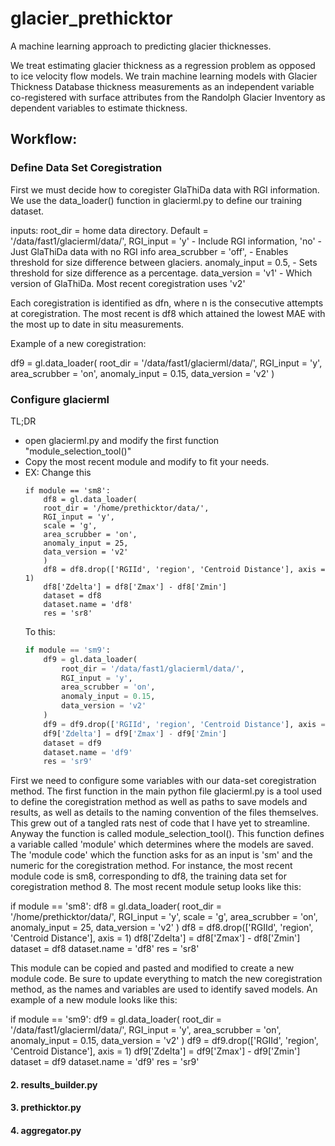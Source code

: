 # glacier_prethicktor
A machine learning approach to predicting glacier thicknesses.

We treat estimating glacier thickness as a regression problem as opposed to ice velocity flow models. We train machine learning models with Glacier Thickness Database thickness measurements as an independent variable co-registered with surface attributes from the Randolph Glacier Inventory as dependent variables to estimate thickness.

## Workflow:

### Define Data Set Coregistration
First we must decide how to coregister GlaThiDa data with RGI information. We use the data_loader() function in glacierml.py to define our training dataset.

inputs:
root_dir = home data directory. Default = '/data/fast1/glacierml/data/',
RGI_input = 'y' - Include RGI information, 'no' - Just GlaThiDa data with no RGI info
area_scrubber = 'off', - Enables threshold for size difference between glaciers.
anomaly_input = 0.5, - Sets threshold for size difference as a percentage.
data_version = 'v1' - Which version of GlaThiDa. Most recent coregistration uses 'v2'

Each coregistration is identified as dfn, where n is the consecutive attempts at coregistration. The most recent is df8 which attained the lowest MAE with the most up to date in situ measurements.

Example of a new coregistration:

df9 = gl.data_loader(
    root_dir = '/data/fast1/glacierml/data/',
    RGI_input = 'y',
    area_scrubber = 'on',
    anomaly_input = 0.15,
    data_version = 'v2'
)


### Configure glacierml
TL;DR
<ul>
    <li> open glacierml.py and modify the first function "module_selection_tool()"
    <li> Copy the most recent module and modify to fit your needs.
        <li> EX: Change this
            
```python3
if module == 'sm8':
    df8 = gl.data_loader(
    root_dir = '/home/prethicktor/data/',
    RGI_input = 'y',
    scale = 'g',
    area_scrubber = 'on',
    anomaly_input = 25,
    data_version = 'v2'
    )
    df8 = df8.drop(['RGIId', 'region', 'Centroid Distance'], axis = 1)
    df8['Zdelta'] = df8['Zmax'] - df8['Zmin']
    dataset = df8
    dataset.name = 'df8'
    res = 'sr8'
```

To this:

```python
if module == 'sm9':
    df9 = gl.data_loader(
        root_dir = '/data/fast1/glacierml/data/',
        RGI_input = 'y',
        area_scrubber = 'on',
        anomaly_input = 0.15,
        data_version = 'v2'
    )
    df9 = df9.drop(['RGIId', 'region', 'Centroid Distance'], axis = 1)
    df9['Zdelta'] = df9['Zmax'] - df9['Zmin']
    dataset = df9
    dataset.name = 'df9'
    res = 'sr9'
```
</ul>
First we need to configure some variables with our data-set coregistration method. The first function in the main python file glacierml.py is a tool used to define the coregistration method as well as paths to save models and results, as well as details to the naming convention of the files themselves. This grew out of a tangled rats nest of code that I have yet to streamline. Anyway the function is called module_selection_tool(). This function defines a variable called 'module' which determines where the models are saved. The 'module code' which the function asks for as an input is 'sm' and the numeric for the coregistration method. For instance, the most recent module code is sm8, corresponding to df8, the training data set for coregistration method 8. The most recent module setup looks like this:

if module == 'sm8':
    df8 = gl.data_loader(
        root_dir = '/home/prethicktor/data/',
        RGI_input = 'y',
        scale = 'g',
        area_scrubber = 'on',
        anomaly_input = 25,
        data_version = 'v2'
    )
    df8 = df8.drop(['RGIId', 'region', 'Centroid Distance'], axis = 1)
    df8['Zdelta'] = df8['Zmax'] - df8['Zmin']
    dataset = df8
    dataset.name = 'df8'
    res = 'sr8'
    
This module can be copied and pasted and modified to create a new module code. Be sure to update everything to match the new coregistration method, as the names and variables are used to identify saved models. An example of a new module looks like this:

if module == 'sm9':
    df9 = gl.data_loader(
        root_dir = '/data/fast1/glacierml/data/',
        RGI_input = 'y',
        area_scrubber = 'on',
        anomaly_input = 0.15,
        data_version = 'v2'
    )
    df9 = df9.drop(['RGIId', 'region', 'Centroid Distance'], axis = 1)
    df9['Zdelta'] = df9['Zmax'] - df9['Zmin']
    dataset = df9
    dataset.name = 'df9'
    res = 'sr9'




#### 2. results_builder.py




#### 3. prethicktor.py
#### 4. aggregator.py




<!-- ### Table of Contents:

#### 1. Project Description
#### 2. Detailed description
#### 3. Workflow
#### 4. Data
#### 5. Module Details


---

## 1. Project Description

---
<p>
Knowledge of the total volume of glacier ice on Earth is an important benchmark for understanding and adapting to our changing climate. Several estimates of global glacier ice volume have recently been presented (Farinotti et al., 2019; Milan et al., 2022). These previous estimates have relied on simple, physics-based models of glacier flow. Here, we examine whether an entirely data-driven estimate of ice mass is possible.
</p>

<p>
We train a neural network on thickness measurements from the Glacier Thickness Database (GlaThiDa). We use a simple shallow/fat architecture (two dense layers and several times more neurons than input variables). Dropout layers are added to reduce the tendency to overfit the data. We treat the learning rate, number of training epochs, and the number of neurons per dense layer as tunable hyperparameters. We perform bootstrap aggregating wherein an ensemble of randomly seeded models are trained and averaged to produce one thickness estimate. We then evaluate the ensemble on the entire Randolph Glacier Inventory (RGI) with the result being a global estimate of non-ice sheet glacier volume.
</p>

<p>
The Glacier Thickness Predictor (GTP) consists of four python files, an example workflow notebook, and 5 more notebooks for model and data analysis. The example notebook provides a simplified version of the model workflow, while the main GTP is run through a terminal window and is capable of running in a docker container on either CPU or GPU. A detailed workflow is described in part 3.
</p>

---

## 2. Detailed description

---
<ol>

<li> <b> glacierml.py </b> </li>

<p>
This file contains all the functions used throughout the GTP. Imported as gl.
</p>

<li> <b> model_builder.py </b></li>

<p>
This file contains scripts to build and train ML models to predict the thickness of glaciers. When run the user will be prompted to select a module. These modules represent different ways of assembling training data with gl.data_loader() and are detailed later in part 5.
</p>

<p>
After a training module is selected, the user is then prompted for layer architecture, learning rate, and epochs. These hyperparameters are useful knobs to tweak to improve model performance, but as a first run on a module, the defaults used in this project are:
</p>

<ul>
<li> layer 1 = 10 </li>
<li> layer 2 = 5 </li>
<li> learning rate = 0.01 </li>
<li> epochs = 100 </li>
</ul>

<br>

<p>
With the hyperparameters input, the model_builder.py will build and train two ensembles of models. The first ensemble includes a dropout layer and the second ensemble does not include a dropout layer. The models and their histories are then saved in their respective saved folders in the projects home directory. The models and histories can also be saved into memory as a variable, demonstrated in the example-workflow notebook.
</p>

<li> <b> results_builder.py </b> </li>
<p>
The results_builder.py file loads and evaluates the models in a given training module and then saves the results to a csv. The CLI in the terminal will prompt for a module when run.
</p>

<p>
results_builder.py will load and evaluate all models in a selected module using gl.predictions_maker(). This function assembles a dataframe of model parameters and predictions made on training and testing datasets, identifiable by the given random state of selected data. Each thickness is then multiplied by the area used in its prediction to compute a predicted volume. Volumes are then summed and divided by the summed area of the dataset to produce an average thickness across all predicted glaciers in a given train or test dataset. This process is repeated for all 25 random states in the ensemble. After all models have been evaluated, results_builder.py will save a .csv file of all model predictions.
</p>

<p>
These predictions tables are then passed to the gl.deviations_calculator() function to compute the standard deviations and variances across the ensembles. This function will collapse each 25 entry predictions table into a single row for a deviations table showing the average value and standard deviations for both model mean absolute error and predicted thicknesses. These deviations tables are then loaded in the ML analysis notebook to examine predictions and loss curves, as well read by prethicktor.py to make global or regional predictions for glaciers in the Randolph Glacier Inventory.
</p>

<li> <b> prethicktor.py </b> </li>
<p>
This python file loads a desired model ensemble to make predictions for glaciers with unknown thicknesses in the Randolph Glacier Inventory (RGI).
</p>

<p>
When run, prethicktor.py first prompts for a training module selection. Then a table will be displayed to allow the user to select a model ensemble from a combination of layer architecture, dropout selection, learning rate, and epochs. The selected ensemble will load 25 models which predict 25 unique thickness, which are then averaged providing a mean thickness and variance. These mean thicknesses and variances are saved, alongside the feature data used to make predictions, as a .csv file in the 'zults/' project folder.
</p>

<li> <b> example_workflow.ipynb </b> </li>
<p>
example_workflow.ipynb provides a simplified version of the GTP workflow. It is designed as a tutorial for the project and will complete a full workflow of a single model, not an ensemble. Models and results are saved in a module not accesseble to the following python files: model_builder.py, results_builder.py, and prethicktor.py.
</p>

<li> <b> ml_analysis.ipynb </b> </li>
<p>
ml_analysis.ipynb is used to analyze performance of GTP models. The first two cells allow for module selection and model parameter calculation. These calculated parameters form the layer architecture used to tune model performance.
</p>
<p>
Next, the notebook contains cells to load a 'deviations' table. This table contains model ensemble information such as inputs, parameters, layer architecture, learning rate, and epochs, as well as statistics from model performance such as test and train MAE and predicted thickness averages and standard deviations. One of these ensembles is chosen in the next cells to evaluate the model ensemble. A cross-plot is generated of predictions made on the training and test data set combined, as well as a cross-plot of the ensemble loss curves.
</p>
<li> <b> vol_comp.ipynb </b> </li>
<p>
vol_comp.ipynb is a notebook used to generate plots comparing GTP predicted thicknesses to reference thicknesses published in <a href = 'https://rdcu.be/cT84m'> Farinotti et. al 2019  A consensus estimate for the ice thickness distribution of all glaciers on Earth </a>.
</p>

<li> <b> clusters.ipynb </b> </li>
<p>
clusters.ipynb is used for cluster analysis on different RGI statistics. Statstics analyzed include RGI mean, median, std deviation, and iqr for Area, Aspect, Lmax, Slope, Zmin, and Zmax. Clustering analyses are done both regionally and globally.
</p>

<p>
The beginning cells import dependencies and set up a regional and global dataframe of RGI feature statistics and thickness estimates of a particular model ensemble.
</ol>




---

## 3. Workflow

---

### Step 1:
Assemble or select a module of training data \
![Image](figs/readme/data_selection.png)


### Step 2:
Calculate layer architecture using zults grabber notebook. \
![Image](figs/readme/parameter_calculator.png)


### Step 3:
Run python file model_builder.py for desired module. The CLI will ask for layer architecture, learning rate, and epochs. \

![Image](figs/readme/model_builder.png)


### Step 4:
Run python file results_builder.py for desired module. \
![Image](figs/readme/results_builder.png)


### Step 5:
Analyze ML results in zults grabber notebook and change parameters as needed. The notebook will load all models that have results, and it is possible to select which data to view. \
![Image](figs/readme/deviations_analysis.png)


### Step 6:
Run python file prethicktor.py on selected module. A table of trained models will load, select one to use for making thickness predictions. \
![Image](figs/readme/prethicktor_1.png)


Once selected, the GTP will predict thicknesses and calcuate deviations across the 25 models for each region \
![Image](figs/readme/prethicktor_part_2.png)
### Step 7:
Load predicted thicknesses for desired model in zults grabber notebook and analyze results


---

## 4. Data

---


---

## 5. Module Details

---




### sm1
<p>
GlaThiDa thicknesses with GlaThiDa features only (Area, Mean Slope, Centroid Latitude, Centroid Longitude)
</p>
total inputs: 440


<table border="1" class="dataframe">   <thead>     <tr style="text-align: right;">       <th>total parameters</th>       <th>layer architecture</th>       <th>dropout</th>       <th>learning rate</th>       <th>epochs</th>       <th>test mae avg</th>       <th>test mae std dev</th>       <th>train mae avg</th>       <th>train mae std dev</th>       <th>test predicted thickness std dev</th>       <th>train predicted thickness std dev</th>     </tr>   </thead>   <tbody>     <tr>       <td>120</td>       <td>10-5</td>       <td>1</td>       <td>0.001</td>       <td>100</td>       <td>43.982542</td>       <td>8.324067</td>       <td>43.192956</td>       <td>3.202114</td>       <td>8.125887</td>       <td>5.332925</td>     </tr>     <tr>       <td>120</td>       <td>10-5</td>       <td>0</td>       <td>0.001</td>       <td>100</td>       <td>43.886775</td>       <td>6.702378</td>       <td>42.294011</td>       <td>3.664026</td>       <td>11.432916</td>       <td>4.635919</td>     </tr>     <tr>       <td>120</td>       <td>10-5</td>       <td>1</td>       <td>0.010</td>       <td>100</td>       <td>34.512794</td>       <td>31.784834</td>       <td>25.319858</td>       <td>8.377193</td>       <td>35.399437</td>       <td>8.887408</td>     </tr>     <tr>       <td>120</td>       <td>10-5</td>       <td>0</td>       <td>0.010</td>       <td>100</td>       <td>35.410193</td>       <td>33.279308</td>       <td>27.358539</td>       <td>9.137655</td>       <td>38.411076</td>       <td>13.995780</td>     </tr>     <tr>       <td>120</td>       <td>10-5</td>       <td>1</td>       <td>0.100</td>       <td>20</td>       <td>37.051389</td>       <td>36.383543</td>       <td>26.863251</td>       <td>10.033726</td>       <td>40.326183</td>       <td>9.538351</td>     </tr>     <tr>       <td>120</td>       <td>10-5</td>       <td>0</td>       <td>0.100</td>       <td>20</td>       <td>36.325935</td>       <td>32.092202</td>       <td>28.168482</td>       <td>10.867086</td>       <td>37.091282</td>       <td>15.453239</td>     </tr>     <tr>       <td>120</td>       <td>10-5</td>       <td>1</td>       <td>0.100</td>       <td>100</td>       <td>29.990507</td>       <td>31.681878</td>       <td>21.701401</td>       <td>10.107029</td>       <td>33.921673</td>       <td>11.030806</td>     </tr>     <tr>       <td>120</td>       <td>10-5</td>       <td>0</td>       <td>0.100</td>       <td>100</td>       <td>25.014423</td>       <td>21.109099</td>       <td>22.384808</td>       <td>9.479877</td>       <td>25.138636</td>       <td>10.347148</td>     </tr>     <tr>       <td>234</td>       <td>16-8</td>       <td>1</td>       <td>0.001</td>       <td>100</td>       <td>44.294147</td>       <td>16.556572</td>       <td>37.732886</td>       <td>4.862153</td>       <td>21.670259</td>       <td>6.219899</td>     </tr>     <tr>       <td>234</td>       <td>16-8</td>       <td>0</td>       <td>0.001</td>       <td>100</td>       <td>40.212565</td>       <td>14.792536</td>       <td>38.082218</td>       <td>3.912605</td>       <td>16.725891</td>       <td>11.207680</td>     </tr>     <tr>       <td>234</td>       <td>16-8</td>       <td>1</td>       <td>0.010</td>       <td>100</td>       <td>35.473023</td>       <td>33.264614</td>       <td>25.631827</td>       <td>8.643635</td>       <td>36.495533</td>       <td>9.020482</td>     </tr>     <tr>       <td>234</td>       <td>16-8</td>       <td>0</td>       <td>0.010</td>       <td>100</td>       <td>36.223756</td>       <td>35.288045</td>       <td>24.994427</td>       <td>7.885882</td>       <td>37.873325</td>       <td>8.676159</td>     </tr>     <tr>       <td>234</td>       <td>16-8</td>       <td>1</td>       <td>0.100</td>       <td>20</td>       <td>36.632644</td>       <td>33.456412</td>       <td>24.779492</td>       <td>8.016781</td>       <td>36.403217</td>       <td>9.955236</td>     </tr>     <tr>       <td>234</td>       <td>16-8</td>       <td>0</td>       <td>0.100</td>       <td>20</td>       <td>36.279050</td>       <td>34.381332</td>       <td>25.662581</td>       <td>8.617289</td>       <td>38.382145</td>       <td>10.407371</td>     </tr>     <tr>       <td>234</td>       <td>16-8</td>       <td>1</td>       <td>0.100</td>       <td>100</td>       <td>28.819094</td>       <td>26.996813</td>       <td>20.531305</td>       <td>7.521484</td>       <td>30.313887</td>       <td>8.598150</td>     </tr>     <tr>       <td>234</td>       <td>16-8</td>       <td>0</td>       <td>0.100</td>       <td>100</td>       <td>27.083550</td>       <td>28.458786</td>       <td>18.226164</td>       <td>6.898514</td>       <td>30.854834</td>       <td>9.566348</td>     </tr>     <tr>       <td>442</td>       <td>24-12</td>       <td>1</td>       <td>0.001</td>       <td>100</td>       <td>39.625907</td>       <td>27.830960</td>       <td>33.123098</td>       <td>7.625892</td>       <td>32.179047</td>       <td>12.918469</td>     </tr>     <tr>       <td>442</td>       <td>24-12</td>       <td>0</td>       <td>0.001</td>       <td>100</td>       <td>40.704802</td>       <td>25.525103</td>       <td>34.207239</td>       <td>8.011473</td>       <td>32.191868</td>       <td>15.067041</td>     </tr>     <tr>       <td>442</td>       <td>24-12</td>       <td>1</td>       <td>0.010</td>       <td>100</td>       <td>35.406686</td>       <td>33.316700</td>       <td>24.686248</td>       <td>8.001929</td>       <td>36.831692</td>       <td>8.261243</td>     </tr>     <tr>       <td>442</td>       <td>24-12</td>       <td>0</td>       <td>0.010</td>       <td>100</td>       <td>36.289563</td>       <td>35.346591</td>       <td>25.194641</td>       <td>8.166766</td>       <td>37.211166</td>       <td>9.602010</td>     </tr>     <tr>       <td>442</td>       <td>24-12</td>       <td>1</td>       <td>0.100</td>       <td>20</td>       <td>39.050521</td>       <td>40.453623</td>       <td>25.223769</td>       <td>8.807891</td>       <td>44.004639</td>       <td>9.828294</td>     </tr>     <tr>       <td>442</td>       <td>24-12</td>       <td>0</td>       <td>0.100</td>       <td>20</td>       <td>37.905610</td>       <td>36.900826</td>       <td>24.602245</td>       <td>7.278377</td>       <td>39.901024</td>       <td>9.616384</td>     </tr>     <tr>       <td>442</td>       <td>24-12</td>       <td>1</td>       <td>0.100</td>       <td>100</td>       <td>19.525705</td>       <td>13.938761</td>       <td>17.964666</td>       <td>6.328218</td>       <td>16.866167</td>       <td>9.132371</td>     </tr>     <tr>       <td>442</td>       <td>24-12</td>       <td>0</td>       <td>0.100</td>       <td>100</td>       <td>19.963202</td>       <td>18.041312</td>       <td>16.243484</td>       <td>3.832730</td>       <td>22.187843</td>       <td>6.397779</td>     </tr>   </tbody> </table>



### sm2

<p>
GlaThiDa thickness data combined with RGI surface features on a global scale. No corrections for size anomalies (Area mismatch between GlaThiDa and RGI)
</p>

total inputs: 4260

<table border="1" class="dataframe">   <thead>     <tr style="text-align: right;">       <th>total parameters</th>       <th>layer architecture</th>       <th>dropout</th>       <th>learning rate</th>       <th>epochs</th>       <th>test mae avg</th>       <th>test mae std dev</th>       <th>train mae avg</th>       <th>train mae std dev</th>       <th>test predicted thickness std dev</th>       <th>train predicted thickness std dev</th>     </tr>   </thead>   <tbody>     <tr>       <td>180</td>       <td>10-5</td>       <td>1</td>       <td>0.001</td>       <td>100</td>       <td>30.436164</td>       <td>6.128200</td>       <td>29.762397</td>       <td>7.873165</td>       <td>10.927141</td>       <td>10.642333</td>     </tr>     <tr>       <td>180</td>       <td>10-5</td>       <td>0</td>       <td>0.001</td>       <td>100</td>       <td>30.000284</td>       <td>4.357814</td>       <td>29.201366</td>       <td>2.423031</td>       <td>4.597667</td>       <td>3.198521</td>     </tr>     <tr>       <td>180</td>       <td>10-5</td>       <td>1</td>       <td>0.010</td>       <td>100</td>       <td>25.735241</td>       <td>8.812404</td>       <td>23.526555</td>       <td>6.535139</td>       <td>10.130851</td>       <td>9.744634</td>     </tr>     <tr>       <td>180</td>       <td>10-5</td>       <td>0</td>       <td>0.010</td>       <td>100</td>       <td>24.236161</td>       <td>3.500441</td>       <td>22.327142</td>       <td>0.990998</td>       <td>3.684900</td>       <td>1.641474</td>     </tr>     <tr>       <td>180</td>       <td>10-5</td>       <td>1</td>       <td>0.100</td>       <td>40</td>       <td>25.263821</td>       <td>4.539865</td>       <td>23.711115</td>       <td>3.571639</td>       <td>8.079468</td>       <td>5.934418</td>     </tr>     <tr>       <td>180</td>       <td>10-5</td>       <td>0</td>       <td>0.100</td>       <td>40</td>       <td>25.219067</td>       <td>5.754177</td>       <td>23.257817</td>       <td>3.224294</td>       <td>7.761547</td>       <td>6.372289</td>     </tr>     <tr>       <td>180</td>       <td>10-5</td>       <td>1</td>       <td>0.100</td>       <td>100</td>       <td>23.147188</td>       <td>3.798227</td>       <td>22.304446</td>       <td>3.011410</td>       <td>7.303824</td>       <td>4.823187</td>     </tr>     <tr>       <td>180</td>       <td>10-5</td>       <td>0</td>       <td>0.100</td>       <td>100</td>       <td>23.293911</td>       <td>3.810492</td>       <td>21.563213</td>       <td>1.018047</td>       <td>4.945403</td>       <td>4.518109</td>     </tr>     <tr>       <td>1976</td>       <td>50-28</td>       <td>1</td>       <td>0.001</td>       <td>100</td>       <td>25.084199</td>       <td>3.549718</td>       <td>23.562477</td>       <td>0.938657</td>       <td>3.809574</td>       <td>0.826549</td>     </tr>     <tr>       <td>1976</td>       <td>50-28</td>       <td>0</td>       <td>0.001</td>       <td>100</td>       <td>25.135300</td>       <td>3.534475</td>       <td>23.561379</td>       <td>0.936959</td>       <td>3.724854</td>       <td>0.782192</td>     </tr>     <tr>       <td>1976</td>       <td>50-28</td>       <td>1</td>       <td>0.010</td>       <td>100</td>       <td>22.691317</td>       <td>3.381273</td>       <td>21.134696</td>       <td>0.840695</td>       <td>4.295444</td>       <td>2.320906</td>     </tr>     <tr>       <td>1976</td>       <td>50-28</td>       <td>0</td>       <td>0.010</td>       <td>100</td>       <td>22.954272</td>       <td>3.578684</td>       <td>21.285193</td>       <td>1.090090</td>       <td>4.969698</td>       <td>2.017772</td>     </tr>     <tr>       <td>1976</td>       <td>50-28</td>       <td>1</td>       <td>0.100</td>       <td>40</td>       <td>24.999859</td>       <td>3.532554</td>       <td>23.468242</td>       <td>1.839651</td>       <td>8.651466</td>       <td>5.877145</td>     </tr>     <tr>       <td>1976</td>       <td>50-28</td>       <td>0</td>       <td>0.100</td>       <td>40</td>       <td>25.231052</td>       <td>3.733468</td>       <td>23.347522</td>       <td>2.343626</td>       <td>8.026451</td>       <td>8.011163</td>     </tr>     <tr>       <td>1976</td>       <td>50-28</td>       <td>1</td>       <td>0.100</td>       <td>100</td>       <td>20.181267</td>       <td>2.629075</td>       <td>19.556951</td>       <td>1.643185</td>       <td>7.771707</td>       <td>5.021609</td>     </tr>     <tr>       <td>1976</td>       <td>50-28</td>       <td>0</td>       <td>0.100</td>       <td>100</td>       <td>20.093186</td>       <td>3.302355</td>       <td>19.768997</td>       <td>1.560606</td>       <td>5.636786</td>       <td>5.957288</td>     </tr>     <tr>       <td>3828</td>       <td>64-48</td>       <td>1</td>       <td>0.001</td>       <td>100</td>       <td>24.838815</td>       <td>3.534301</td>       <td>23.129307</td>       <td>0.914245</td>       <td>3.696452</td>       <td>1.033934</td>     </tr>     <tr>       <td>3828</td>       <td>64-48</td>       <td>0</td>       <td>0.001</td>       <td>100</td>       <td>24.711207</td>       <td>3.541982</td>       <td>23.131113</td>       <td>0.878684</td>       <td>3.665761</td>       <td>0.930779</td>     </tr>     <tr>       <td>3828</td>       <td>64-48</td>       <td>1</td>       <td>0.010</td>       <td>40</td>       <td>23.886249</td>       <td>3.453894</td>       <td>22.319768</td>       <td>0.946613</td>       <td>4.612526</td>       <td>1.623780</td>     </tr>     <tr>       <td>3828</td>       <td>64-48</td>       <td>0</td>       <td>0.010</td>       <td>40</td>       <td>24.116045</td>       <td>3.381417</td>       <td>22.348776</td>       <td>0.789080</td>       <td>3.728148</td>       <td>2.305784</td>     </tr>     <tr>       <td>3828</td>       <td>64-48</td>       <td>1</td>       <td>0.010</td>       <td>100</td>       <td>22.332199</td>       <td>2.926395</td>       <td>20.895848</td>       <td>1.022141</td>       <td>4.477042</td>       <td>2.612314</td>     </tr>     <tr>       <td>3828</td>       <td>64-48</td>       <td>0</td>       <td>0.010</td>       <td>100</td>       <td>22.468233</td>       <td>3.280382</td>       <td>20.920159</td>       <td>0.967346</td>       <td>4.722921</td>       <td>2.879185</td>     </tr>     <tr>       <td>3828</td>       <td>64-48</td>       <td>1</td>       <td>0.100</td>       <td>100</td>       <td>19.915981</td>       <td>3.043197</td>       <td>19.144949</td>       <td>1.166495</td>       <td>5.787775</td>       <td>5.178887</td>     </tr>     <tr>       <td>3828</td>       <td>64-48</td>       <td>0</td>       <td>0.100</td>       <td>100</td>       <td>20.304914</td>       <td>3.277770</td>       <td>19.662795</td>       <td>1.814624</td>       <td>6.533741</td>       <td>6.447490</td>     </tr>   </tbody> </table>

### sm3

<p>
GlaThiDa thickness data combined with RGI surface features on a global scale. Corrections for size anomalies include dropping glaciers with size difference greater than 1 km
</p>

total inputs: 2816

<table border="1" class="dataframe">   <thead>     <tr style="text-align: right;">       <th>total parameters</th>       <th>layer architecture</th>       <th>dropout</th>       <th>learning rate</th>       <th>epochs</th>       <th>test mae avg</th>       <th>test mae std dev</th>       <th>train mae avg</th>       <th>train mae std dev</th>       <th>test predicted thickness std dev</th>       <th>train predicted thickness std dev</th>     </tr>   </thead>   <tbody>     <tr>       <td>180</td>       <td>10-5</td>       <td>1</td>       <td>0.001</td>       <td>100</td>       <td>19.085541</td>       <td>5.182935</td>       <td>19.990497</td>       <td>5.297365</td>       <td>7.655952</td>       <td>7.602119</td>     </tr>     <tr>       <td>180</td>       <td>10-5</td>       <td>0</td>       <td>0.001</td>       <td>100</td>       <td>21.244393</td>       <td>6.267663</td>       <td>22.154190</td>       <td>5.984530</td>       <td>9.506382</td>       <td>9.194077</td>     </tr>     <tr>       <td>180</td>       <td>10-5</td>       <td>1</td>       <td>0.010</td>       <td>20</td>       <td>15.089042</td>       <td>2.416695</td>       <td>15.695375</td>       <td>1.672437</td>       <td>2.862020</td>       <td>1.802909</td>     </tr>     <tr>       <td>180</td>       <td>10-5</td>       <td>0</td>       <td>0.010</td>       <td>20</td>       <td>14.865162</td>       <td>2.736401</td>       <td>15.389077</td>       <td>1.439904</td>       <td>3.502827</td>       <td>2.691082</td>     </tr>     <tr>       <td>180</td>       <td>10-5</td>       <td>1</td>       <td>0.010</td>       <td>25</td>       <td>15.010385</td>       <td>5.964134</td>       <td>15.203079</td>       <td>5.656405</td>       <td>8.448847</td>       <td>8.135725</td>     </tr>     <tr>       <td>180</td>       <td>10-5</td>       <td>0</td>       <td>0.010</td>       <td>25</td>       <td>13.556650</td>       <td>1.735700</td>       <td>14.035592</td>       <td>0.646668</td>       <td>2.384980</td>       <td>1.418131</td>     </tr>     <tr>       <td>180</td>       <td>10-5</td>       <td>1</td>       <td>0.010</td>       <td>100</td>       <td>11.712781</td>       <td>1.316173</td>       <td>12.293043</td>       <td>0.408550</td>       <td>2.357923</td>       <td>1.138933</td>     </tr>     <tr>       <td>180</td>       <td>10-5</td>       <td>0</td>       <td>0.010</td>       <td>100</td>       <td>13.667385</td>       <td>5.992890</td>       <td>14.448836</td>       <td>7.416969</td>       <td>10.359984</td>       <td>10.340641</td>     </tr>     <tr>       <td>180</td>       <td>10-5</td>       <td>1</td>       <td>0.100</td>       <td>100</td>       <td>11.912779</td>       <td>1.698099</td>       <td>12.318379</td>       <td>0.544532</td>       <td>3.064761</td>       <td>2.483909</td>     </tr>     <tr>       <td>180</td>       <td>10-5</td>       <td>0</td>       <td>0.100</td>       <td>100</td>       <td>11.593284</td>       <td>1.298992</td>       <td>11.963056</td>       <td>0.840035</td>       <td>2.908745</td>       <td>2.305084</td>     </tr>     <tr>       <td>1170</td>       <td>37-20</td>       <td>1</td>       <td>0.001</td>       <td>60</td>       <td>14.486935</td>       <td>2.058247</td>       <td>14.970549</td>       <td>0.629343</td>       <td>2.577383</td>       <td>0.978750</td>     </tr>     <tr>       <td>1170</td>       <td>37-20</td>       <td>0</td>       <td>0.001</td>       <td>60</td>       <td>14.431887</td>       <td>1.816792</td>       <td>15.023027</td>       <td>0.717912</td>       <td>2.415269</td>       <td>0.981900</td>     </tr>     <tr>       <td>1170</td>       <td>37-20</td>       <td>1</td>       <td>0.001</td>       <td>100</td>       <td>13.078745</td>       <td>1.505500</td>       <td>13.575672</td>       <td>0.399169</td>       <td>2.453053</td>       <td>0.786433</td>     </tr>     <tr>       <td>1170</td>       <td>37-20</td>       <td>0</td>       <td>0.001</td>       <td>100</td>       <td>13.005633</td>       <td>1.480150</td>       <td>13.644275</td>       <td>0.427591</td>       <td>2.509563</td>       <td>0.831942</td>     </tr>     <tr>       <td>1170</td>       <td>37-20</td>       <td>1</td>       <td>0.010</td>       <td>100</td>       <td>11.562479</td>       <td>1.289578</td>       <td>12.092679</td>       <td>0.427889</td>       <td>2.630548</td>       <td>1.164211</td>     </tr>     <tr>       <td>1170</td>       <td>37-20</td>       <td>0</td>       <td>0.010</td>       <td>100</td>       <td>11.691616</td>       <td>1.439804</td>       <td>12.063767</td>       <td>0.490895</td>       <td>1.963677</td>       <td>1.505779</td>     </tr>     <tr>       <td>1170</td>       <td>37-20</td>       <td>1</td>       <td>0.100</td>       <td>100</td>       <td>11.710696</td>       <td>1.960853</td>       <td>11.772711</td>       <td>1.335543</td>       <td>5.253871</td>       <td>4.716699</td>     </tr>     <tr>       <td>1170</td>       <td>37-20</td>       <td>0</td>       <td>0.100</td>       <td>100</td>       <td>11.375669</td>       <td>1.305296</td>       <td>11.461467</td>       <td>1.021207</td>       <td>2.967426</td>       <td>3.297218</td>     </tr>     <tr>       <td>2318</td>       <td>59-28</td>       <td>1</td>       <td>0.001</td>       <td>50</td>       <td>14.206065</td>       <td>1.962059</td>       <td>14.665917</td>       <td>0.544388</td>       <td>2.564208</td>       <td>1.059821</td>     </tr>     <tr>       <td>2318</td>       <td>59-28</td>       <td>0</td>       <td>0.001</td>       <td>50</td>       <td>14.146044</td>       <td>1.913393</td>       <td>14.692917</td>       <td>0.493570</td>       <td>2.621405</td>       <td>1.211916</td>     </tr>     <tr>       <td>2318</td>       <td>59-28</td>       <td>1</td>       <td>0.001</td>       <td>100</td>       <td>12.755775</td>       <td>1.426745</td>       <td>13.263999</td>       <td>0.439238</td>       <td>2.485414</td>       <td>0.696124</td>     </tr>     <tr>       <td>2318</td>       <td>59-28</td>       <td>0</td>       <td>0.001</td>       <td>100</td>       <td>12.784167</td>       <td>1.426242</td>       <td>13.264526</td>       <td>0.415543</td>       <td>2.409193</td>       <td>0.738712</td>     </tr>     <tr>       <td>2318</td>       <td>59-28</td>       <td>1</td>       <td>0.010</td>       <td>100</td>       <td>11.632391</td>       <td>1.354425</td>       <td>12.086224</td>       <td>0.499431</td>       <td>2.436388</td>       <td>1.969761</td>     </tr>     <tr>       <td>2318</td>       <td>59-28</td>       <td>0</td>       <td>0.010</td>       <td>100</td>       <td>11.612423</td>       <td>1.548752</td>       <td>12.055674</td>       <td>0.494389</td>       <td>2.902999</td>       <td>1.661194</td>     </tr>     <tr>       <td>2318</td>       <td>59-28</td>       <td>1</td>       <td>0.100</td>       <td>100</td>       <td>11.755005</td>       <td>1.867218</td>       <td>11.492489</td>       <td>1.149627</td>       <td>4.130311</td>       <td>3.913480</td>     </tr>     <tr>       <td>2318</td>       <td>59-28</td>       <td>0</td>       <td>0.100</td>       <td>100</td>       <td>11.612536</td>       <td>1.353894</td>       <td>11.425219</td>       <td>1.202729</td>       <td>4.090386</td>       <td>3.700589</td>     </tr>   </tbody> </table>


### sm4

<p>
GlaThiDa thickness data combined with RGI surface features on a global scale. Corrections for size anomalies include dropping glaciers with size difference greater than 5 km
</p>
total inputs: 3685

<table border="1" class="dataframe">   <thead>     <tr style="text-align: right;">       <th>total parameters</th>       <th>layer architecture</th>       <th>dropout</th>       <th>learning rate</th>       <th>epochs</th>       <th>test mae avg</th>       <th>test mae std dev</th>       <th>train mae avg</th>       <th>train mae std dev</th>       <th>test predicted thickness std dev</th>       <th>train predicted thickness std dev</th>     </tr>   </thead>   <tbody>     <tr>       <td>180</td>       <td>10-5</td>       <td>1</td>       <td>0.001</td>       <td>100</td>       <td>17.606575</td>       <td>2.799333</td>       <td>17.608419</td>       <td>2.150920</td>       <td>4.478066</td>       <td>3.666196</td>     </tr>     <tr>       <td>180</td>       <td>10-5</td>       <td>0</td>       <td>0.001</td>       <td>100</td>       <td>18.514497</td>       <td>6.676689</td>       <td>18.664737</td>       <td>6.128700</td>       <td>8.835190</td>       <td>8.700864</td>     </tr>     <tr>       <td>180</td>       <td>10-5</td>       <td>1</td>       <td>0.010</td>       <td>20</td>       <td>14.746905</td>       <td>2.238516</td>       <td>14.973742</td>       <td>0.971554</td>       <td>1.914473</td>       <td>0.870888</td>     </tr>     <tr>       <td>180</td>       <td>10-5</td>       <td>0</td>       <td>0.010</td>       <td>20</td>       <td>14.736629</td>       <td>2.483925</td>       <td>14.916427</td>       <td>0.821759</td>       <td>2.314411</td>       <td>0.819856</td>     </tr>     <tr>       <td>180</td>       <td>10-5</td>       <td>1</td>       <td>0.010</td>       <td>100</td>       <td>13.875627</td>       <td>6.391927</td>       <td>14.134043</td>       <td>5.374991</td>       <td>7.964189</td>       <td>7.763847</td>     </tr>     <tr>       <td>180</td>       <td>10-5</td>       <td>0</td>       <td>0.010</td>       <td>100</td>       <td>12.628151</td>       <td>2.402212</td>       <td>12.996248</td>       <td>0.616793</td>       <td>1.910316</td>       <td>0.999246</td>     </tr>     <tr>       <td>180</td>       <td>10-5</td>       <td>1</td>       <td>0.100</td>       <td>100</td>       <td>13.215501</td>       <td>2.914784</td>       <td>13.693945</td>       <td>1.975513</td>       <td>3.517315</td>       <td>3.116626</td>     </tr>     <tr>       <td>180</td>       <td>10-5</td>       <td>0</td>       <td>0.100</td>       <td>100</td>       <td>12.527823</td>       <td>2.077362</td>       <td>13.067502</td>       <td>0.724130</td>       <td>3.071940</td>       <td>2.840697</td>     </tr>     <tr>       <td>1519</td>       <td>47-21</td>       <td>1</td>       <td>0.001</td>       <td>100</td>       <td>13.484853</td>       <td>2.348697</td>       <td>13.800958</td>       <td>0.599772</td>       <td>1.860627</td>       <td>0.510737</td>     </tr>     <tr>       <td>1519</td>       <td>47-21</td>       <td>0</td>       <td>0.001</td>       <td>100</td>       <td>13.489209</td>       <td>2.384136</td>       <td>13.784435</td>       <td>0.577270</td>       <td>1.864121</td>       <td>0.535074</td>     </tr>     <tr>       <td>1519</td>       <td>47-21</td>       <td>1</td>       <td>0.010</td>       <td>15</td>       <td>13.385915</td>       <td>2.288121</td>       <td>13.854682</td>       <td>0.598554</td>       <td>2.108941</td>       <td>1.200178</td>     </tr>     <tr>       <td>1519</td>       <td>47-21</td>       <td>0</td>       <td>0.010</td>       <td>15</td>       <td>13.437355</td>       <td>2.379629</td>       <td>13.842513</td>       <td>0.551716</td>       <td>1.933822</td>       <td>0.831376</td>     </tr>     <tr>       <td>1519</td>       <td>47-21</td>       <td>1</td>       <td>0.010</td>       <td>20</td>       <td>15.509024</td>       <td>0.000000</td>       <td>13.355112</td>       <td>0.000000</td>       <td>0.000000</td>       <td>0.000000</td>     </tr>     <tr>       <td>1519</td>       <td>47-21</td>       <td>0</td>       <td>0.010</td>       <td>20</td>       <td>15.126415</td>       <td>0.000000</td>       <td>13.273845</td>       <td>0.000000</td>       <td>0.000000</td>       <td>0.000000</td>     </tr>     <tr>       <td>1519</td>       <td>47-21</td>       <td>1</td>       <td>0.010</td>       <td>100</td>       <td>12.262689</td>       <td>2.078561</td>       <td>12.637153</td>       <td>0.617366</td>       <td>2.381604</td>       <td>1.296982</td>     </tr>     <tr>       <td>1519</td>       <td>47-21</td>       <td>0</td>       <td>0.010</td>       <td>100</td>       <td>12.128779</td>       <td>2.381955</td>       <td>12.639187</td>       <td>0.639022</td>       <td>2.183692</td>       <td>1.207737</td>     </tr>     <tr>       <td>1519</td>       <td>47-21</td>       <td>1</td>       <td>0.100</td>       <td>100</td>       <td>11.484595</td>       <td>1.666102</td>       <td>11.833925</td>       <td>0.795351</td>       <td>3.668378</td>       <td>3.212767</td>     </tr>     <tr>       <td>1519</td>       <td>47-21</td>       <td>0</td>       <td>0.100</td>       <td>100</td>       <td>11.229659</td>       <td>1.544364</td>       <td>11.776068</td>       <td>0.927612</td>       <td>3.952393</td>       <td>3.247196</td>     </tr>     <tr>       <td>3036</td>       <td>64-36</td>       <td>1</td>       <td>0.001</td>       <td>30</td>       <td>16.188661</td>       <td>2.296477</td>       <td>16.417011</td>       <td>0.733593</td>       <td>2.158521</td>       <td>0.787638</td>     </tr>     <tr>       <td>3036</td>       <td>64-36</td>       <td>0</td>       <td>0.001</td>       <td>30</td>       <td>16.277062</td>       <td>2.459703</td>       <td>16.423011</td>       <td>0.688327</td>       <td>2.267554</td>       <td>0.785229</td>     </tr>     <tr>       <td>3036</td>       <td>64-36</td>       <td>1</td>       <td>0.001</td>       <td>100</td>       <td>13.252747</td>       <td>2.402459</td>       <td>13.547355</td>       <td>0.646111</td>       <td>1.734105</td>       <td>0.672083</td>     </tr>     <tr>       <td>3036</td>       <td>64-36</td>       <td>0</td>       <td>0.001</td>       <td>100</td>       <td>13.271116</td>       <td>2.338173</td>       <td>13.580903</td>       <td>0.585546</td>       <td>1.878656</td>       <td>0.528776</td>     </tr>     <tr>       <td>3036</td>       <td>64-36</td>       <td>1</td>       <td>0.010</td>       <td>100</td>       <td>11.981780</td>       <td>2.197451</td>       <td>12.455971</td>       <td>0.642732</td>       <td>2.135622</td>       <td>1.606769</td>     </tr>     <tr>       <td>3036</td>       <td>64-36</td>       <td>0</td>       <td>0.010</td>       <td>100</td>       <td>12.038212</td>       <td>2.193618</td>       <td>12.492311</td>       <td>0.654092</td>       <td>2.991897</td>       <td>1.767681</td>     </tr>     <tr>       <td>3036</td>       <td>64-36</td>       <td>1</td>       <td>0.100</td>       <td>100</td>       <td>11.474553</td>       <td>1.758483</td>       <td>11.715559</td>       <td>0.883689</td>       <td>4.424909</td>       <td>3.863244</td>     </tr>     <tr>       <td>3036</td>       <td>64-36</td>       <td>0</td>       <td>0.100</td>       <td>100</td>       <td>11.737081</td>       <td>1.733673</td>       <td>11.793007</td>       <td>0.822718</td>       <td>3.075152</td>       <td>3.799300</td>     </tr>   </tbody> </table>


### sm5
<p>
GlaThiDa thickness data combined with RGI surface features on a global scale. No corrections for size anomalies (Area mismatch between GlaThiDa and RGI). Dropped data column 'Zmed' from training and predictions as it contains several erroneous data.
</p>

total inputs: 3834

<table border="1" class="dataframe">   <thead>     <tr style="text-align: right;">       <th>total parameters</th>       <th>layer architecture</th>       <th>dropout</th>       <th>learning rate</th>       <th>epochs</th>       <th>test mae avg</th>       <th>test mae std dev</th>       <th>train mae avg</th>       <th>train mae std dev</th>       <th>test predicted thickness std dev</th>       <th>train predicted thickness std dev</th>     </tr>   </thead>   <tbody>     <tr>       <td>168</td>       <td>10-5</td>       <td>1</td>       <td>0.01</td>       <td>100</td>       <td>25.459589</td>       <td>8.166231</td>       <td>23.659464</td>       <td>6.721943</td>       <td>10.302434</td>       <td>9.638844</td>     </tr>     <tr>       <td>168</td>       <td>10-5</td>       <td>0</td>       <td>0.01</td>       <td>100</td>       <td>24.183481</td>       <td>3.510502</td>       <td>22.333696</td>       <td>0.980093</td>       <td>3.933894</td>       <td>1.126259</td>     </tr>     <tr>       <td>1768</td>       <td>50-25</td>       <td>1</td>       <td>0.01</td>       <td>100</td>       <td>23.077040</td>       <td>3.203145</td>       <td>21.333269</td>       <td>1.021539</td>       <td>4.118157</td>       <td>1.759805</td>     </tr>     <tr>       <td>1768</td>       <td>50-25</td>       <td>0</td>       <td>0.01</td>       <td>100</td>       <td>22.738840</td>       <td>3.361060</td>       <td>21.493241</td>       <td>1.068965</td>       <td>4.377402</td>       <td>2.307082</td>     </tr>     <tr>       <td>3366</td>       <td>64-42</td>       <td>1</td>       <td>0.01</td>       <td>100</td>       <td>22.866305</td>       <td>3.528474</td>       <td>21.085913</td>       <td>1.040092</td>       <td>4.426829</td>       <td>2.755531</td>     </tr>     <tr>       <td>3366</td>       <td>64-42</td>       <td>0</td>       <td>0.01</td>       <td>100</td>       <td>22.772879</td>       <td>3.227800</td>       <td>21.202340</td>       <td>1.089595</td>       <td>4.678012</td>       <td>2.574209</td>     </tr>   </tbody> </table>

### sm6
<p>
GlaThiDa thickness data combined with RGI surface features on a regional scale. No correction for size anomalies. Each data set is trained and predicted for only that RGI region
</p>
total inputs:

### sm7
GlaThiDa thickness data combined with RGI surface features on a global scale. No corrections for size anomalies (Area mismatch between GlaThiDa and RGI).

**NOTE** sm7 is the same as sm2, however, at the time the prethicktor.py file was not set up to make predictions regionally. To make regional predictions, an entire new module was required. prethicktor.py has since been patched such that any module can predict regionally.

total inputs: 4260

<table border="1" class="dataframe">   <thead>     <tr style="text-align: right;">       <th>total parameters</th>       <th>layer architecture</th>       <th>dropout</th>       <th>learning rate</th>       <th>epochs</th>       <th>test mae avg</th>       <th>test mae std dev</th>       <th>train mae avg</th>       <th>train mae std dev</th>       <th>test predicted thickness std dev</th>       <th>train predicted thickness std dev</th>     </tr>   </thead>   <tbody>     <tr>       <td>180</td>       <td>10-5</td>       <td>1</td>       <td>0.001</td>       <td>100</td>       <td>29.647513</td>       <td>5.724535</td>       <td>28.616721</td>       <td>2.069665</td>       <td>4.931937</td>       <td>4.138678</td>     </tr>     <tr>       <td>180</td>       <td>10-5</td>       <td>0</td>       <td>0.001</td>       <td>100</td>       <td>30.719780</td>       <td>6.529498</td>       <td>29.889716</td>       <td>7.942136</td>       <td>11.394197</td>       <td>10.913125</td>     </tr>     <tr>       <td>180</td>       <td>10-5</td>       <td>1</td>       <td>0.010</td>       <td>100</td>       <td>23.850120</td>       <td>3.497346</td>       <td>22.291565</td>       <td>0.806518</td>       <td>4.294350</td>       <td>1.137611</td>     </tr>     <tr>       <td>180</td>       <td>10-5</td>       <td>0</td>       <td>0.010</td>       <td>100</td>       <td>25.032291</td>       <td>6.528711</td>       <td>23.662723</td>       <td>7.191763</td>       <td>10.160369</td>       <td>9.642501</td>     </tr>     <tr>       <td>180</td>       <td>10-5</td>       <td>1</td>       <td>0.100</td>       <td>100</td>       <td>23.236795</td>       <td>3.544364</td>       <td>21.930665</td>       <td>1.420382</td>       <td>6.380354</td>       <td>5.019096</td>     </tr>     <tr>       <td>180</td>       <td>10-5</td>       <td>0</td>       <td>0.100</td>       <td>100</td>       <td>23.347840</td>       <td>3.222072</td>       <td>21.566725</td>       <td>1.173026</td>       <td>5.091355</td>       <td>4.755342</td>     </tr>     <tr>       <td>1976</td>       <td>50-28</td>       <td>1</td>       <td>0.001</td>       <td>100</td>       <td>25.144323</td>       <td>3.549629</td>       <td>23.538672</td>       <td>0.915604</td>       <td>3.578048</td>       <td>1.009563</td>     </tr>     <tr>       <td>1976</td>       <td>50-28</td>       <td>0</td>       <td>0.001</td>       <td>100</td>       <td>25.110423</td>       <td>3.502184</td>       <td>23.566199</td>       <td>0.932949</td>       <td>3.401087</td>       <td>1.087125</td>     </tr>     <tr>       <td>1976</td>       <td>50-28</td>       <td>1</td>       <td>0.010</td>       <td>50</td>       <td>24.068329</td>       <td>3.448562</td>       <td>22.188080</td>       <td>0.833040</td>       <td>3.812346</td>       <td>1.939547</td>     </tr>     <tr>       <td>1976</td>       <td>50-28</td>       <td>0</td>       <td>0.010</td>       <td>50</td>       <td>24.024015</td>       <td>3.268711</td>       <td>22.356847</td>       <td>1.013194</td>       <td>4.057677</td>       <td>1.715672</td>     </tr>     <tr>       <td>1976</td>       <td>50-28</td>       <td>1</td>       <td>0.010</td>       <td>100</td>       <td>22.561178</td>       <td>3.331436</td>       <td>21.071632</td>       <td>0.922440</td>       <td>4.072864</td>       <td>2.156377</td>     </tr>     <tr>       <td>1976</td>       <td>50-28</td>       <td>0</td>       <td>0.010</td>       <td>100</td>       <td>22.925221</td>       <td>3.606206</td>       <td>21.113651</td>       <td>1.024825</td>       <td>3.937835</td>       <td>2.152602</td>     </tr>     <tr>       <td>1976</td>       <td>50-28</td>       <td>1</td>       <td>0.100</td>       <td>50</td>       <td>23.563866</td>       <td>3.102034</td>       <td>22.289110</td>       <td>1.376429</td>       <td>6.120010</td>       <td>6.682120</td>     </tr>     <tr>       <td>1976</td>       <td>50-28</td>       <td>0</td>       <td>0.100</td>       <td>50</td>       <td>23.132563</td>       <td>3.610950</td>       <td>22.146909</td>       <td>1.574109</td>       <td>7.137610</td>       <td>5.599342</td>     </tr>     <tr>       <td>1976</td>       <td>50-28</td>       <td>1</td>       <td>0.100</td>       <td>100</td>       <td>20.028465</td>       <td>3.338884</td>       <td>19.527148</td>       <td>1.291159</td>       <td>7.229381</td>       <td>5.083309</td>     </tr>     <tr>       <td>1976</td>       <td>50-28</td>       <td>0</td>       <td>0.100</td>       <td>100</td>       <td>20.696209</td>       <td>2.694641</td>       <td>20.214970</td>       <td>1.677756</td>       <td>8.642095</td>       <td>5.592713</td>     </tr>     <tr>       <td>3828</td>       <td>64-48</td>       <td>1</td>       <td>0.001</td>       <td>100</td>       <td>24.876549</td>       <td>3.406596</td>       <td>23.097362</td>       <td>0.886186</td>       <td>3.461220</td>       <td>1.008168</td>     </tr>     <tr>       <td>3828</td>       <td>64-48</td>       <td>0</td>       <td>0.001</td>       <td>100</td>       <td>24.885821</td>       <td>3.411332</td>       <td>23.137816</td>       <td>0.871044</td>       <td>3.557214</td>       <td>1.055048</td>     </tr>     <tr>       <td>3828</td>       <td>64-48</td>       <td>1</td>       <td>0.010</td>       <td>50</td>       <td>23.815812</td>       <td>3.604020</td>       <td>22.100874</td>       <td>0.908872</td>       <td>4.230496</td>       <td>2.596175</td>     </tr>     <tr>       <td>3828</td>       <td>64-48</td>       <td>0</td>       <td>0.010</td>       <td>50</td>       <td>23.724025</td>       <td>3.185868</td>       <td>22.074015</td>       <td>0.900757</td>       <td>3.557835</td>       <td>2.357717</td>     </tr>     <tr>       <td>3828</td>       <td>64-48</td>       <td>1</td>       <td>0.010</td>       <td>100</td>       <td>22.648749</td>       <td>3.469679</td>       <td>20.791936</td>       <td>0.908162</td>       <td>4.394150</td>       <td>2.198093</td>     </tr>     <tr>       <td>3828</td>       <td>64-48</td>       <td>0</td>       <td>0.010</td>       <td>100</td>       <td>22.611158</td>       <td>3.235544</td>       <td>20.974647</td>       <td>0.937583</td>       <td>4.880827</td>       <td>2.390968</td>     </tr>     <tr>       <td>3828</td>       <td>64-48</td>       <td>1</td>       <td>0.100</td>       <td>100</td>       <td>19.618951</td>       <td>3.454822</td>       <td>18.981482</td>       <td>1.395948</td>       <td>6.849141</td>       <td>4.450141</td>     </tr>     <tr>       <td>3828</td>       <td>64-48</td>       <td>0</td>       <td>0.100</td>       <td>100</td>       <td>20.059461</td>       <td>2.549977</td>       <td>19.628291</td>       <td>1.251391</td>       <td>8.163460</td>       <td>5.486979</td>     </tr>   </tbody> </table>

### sm8
<p>
GlaThiDa thickness data combined with RGI surface features on a global scale. No corrections for size anomalies. Dropped data column 'Zmed' from training and predictions as it contains several erroneous data.
</p>

total inputs: 3834

<table border="1" class="dataframe">   <thead>     <tr style="text-align: right;">       <th>total parameters</th>       <th>layer architecture</th>       <th>dropout</th>       <th>learning rate</th>       <th>epochs</th>       <th>test mae avg</th>       <th>test mae std dev</th>       <th>train mae avg</th>       <th>train mae std dev</th>       <th>test predicted thickness std dev</th>       <th>train predicted thickness std dev</th>     </tr>   </thead>   <tbody>     <tr>       <td>3410</td>       <td>60-46</td>       <td>0</td>       <td>0.01</td>       <td>100</td>       <td>22.703015</td>       <td>3.369912</td>       <td>21.109498</td>       <td>0.850142</td>       <td>4.438800</td>       <td>3.086532</td>     </tr>     <tr>       <td>3410</td>       <td>60-46</td>       <td>1</td>       <td>0.01</td>       <td>100</td>       <td>22.506482</td>       <td>3.215159</td>       <td>20.969790</td>       <td>0.944770</td>       <td>4.384205</td>       <td>2.093761</td>     </tr>   </tbody> </table>
 -->